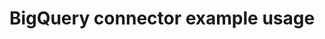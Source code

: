 ---
title: BigQuery connector example usage
weight: 1
variants: +flyte -serverless -byoc -selfmanaged
layout: py_example
example_file: /external/unionai-examples/flyte-integrations/flyte-connectors/bigquery_connector/bigquery_connector/bigquery_connector_example_usage.py
---